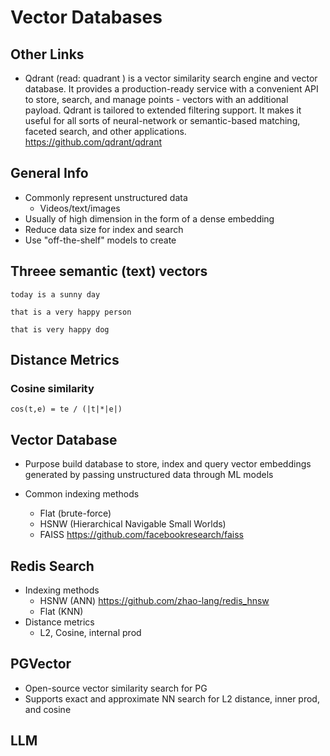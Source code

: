# Vector Databases

## Other Links

* Qdrant (read: quadrant ) is a vector similarity search engine and vector database. It provides a production-ready service with a convenient API to store, search, and manage points - vectors with an additional payload. Qdrant is tailored to extended filtering support. It makes it useful for all sorts of neural-network or semantic-based matching, faceted search, and other applications. https://github.com/qdrant/qdrant

## General Info

* Commonly represent unstructured data
  * Videos/text/images
* Usually of high dimension in the form of a dense embedding
* Reduce data size for index and search
* Use "off-the-shelf" models to create

## Threee semantic (text) vectors

```
today is a sunny day

that is a very happy person

that is very happy dog
```

## Distance Metrics

### Cosine similarity

```
cos(t,e) = te / (|t|*|e|)
```

## Vector Database

* Purpose build database to store, index
  and query vector embeddings
  generated by passing unstructured
  data through ML models

* Common indexing methods
  * Flat (brute-force)
  * HSNW (Hierarchical Navigable Small Worlds)
  * FAISS https://github.com/facebookresearch/faiss

## Redis Search

* Indexing methods
  * HSNW (ANN) https://github.com/zhao-lang/redis_hnsw
  * Flat (KNN)
* Distance metrics
  * L2, Cosine, internal prod

## PGVector

* Open-source vector similarity search for PG
* Supports exact and approximate NN search for L2
  distance, inner prod, and cosine

## LLM
